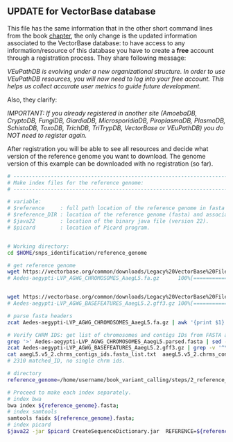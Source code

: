 
## UPDATE for VectorBase database

This file has the same information that in the other short command lines from the book [chapter](https://github.com/naborlozada/BookChapter_SNP_identification_tutorial/blob/main/steps_scripts/2-Reference_genome_index_files.sh), 
the only change is the updated information associated to the VectorBase database: to have access to any information/resource of this database you have to create a **free** account through a registration process. 
They share following message:

*VEuPathDB is evolving under a new organizational structure. In order to use VEuPathDB resources, you will now need to log into your free account. This helps us collect accurate user metrics to guide future development.*

Also, they clarify:

*IMPORTANT: If you already registered in another site
(AmoebaDB, CryptoDB, FungiDB, GiardiaDB, MicrosporidiaDB, PiroplasmaDB, PlasmoDB, SchistoDB, ToxoDB, TrichDB, TriTrypDB, VectorBase or VEuPathDB)
you do NOT need to register again.*

After registration you will be able to see all resources and decide what version of the reference genome you want to download. The genome version of this example can be downloaded with no registration (so far). 

```bash 
# ------------------------------------------------------------------------------------------
# Make index files for the reference genome:
# ------------------------------------------------------------------------------------------

# variable:
# $reference     : full path location of the reference genome in fasta format. 
# $reference_DIR : location of the reference genome (fasta) and associated index files.
# $java22        : location of the binary java file (version 22).
# $picard        : location of Picard program.  


# Working directory:
cd $HOME/snps_identification/reference_genome

# get reference genome
wget https://vectorbase.org/common/downloads/Legacy%20VectorBase%20Files/Aedes-aegypti/Aedes-aegypti-LVP_AGWG_CHROMOSOMES_AaegL5.fa.gz
# Aedes-aegypti-LVP_AGWG_CHROMOSOMES_AaegL5.fa.gz      100%[=====================================================================================================================>] 389,25M  25,5MB/s    in 32s     


wget https://vectorbase.org/common/downloads/Legacy%20VectorBase%20Files/Aedes-aegypti/Aedes-aegypti-LVP_AGWG_BASEFEATURES_AaegL5.2.gff3.gz
# Aedes-aegypti-LVP_AGWG_BASEFEATURES_AaegL5.2.gff3.gz 100%[=====================================================================================================================>]   5,12M  2,98MB/s    in 1,7s    

# parse fasta headers
zcat Aedes-aegypti-LVP_AGWG_CHROMOSOMES_AaegL5.fa.gz | awk '{print $1}' > Aedes-aegypti-LVP_AGWG_CHROMOSOMES_AaegL5.parsed.fasta

# Verify CHRM IDS: get list of chromosomes and contigs IDs from FASTA and GFF files to compare IDs in both files: 
grep '>' Aedes-aegypti-LVP_AGWG_CHROMOSOMES_AaegL5.parsed.fasta | sed -E 's/^>//' > aaegL5.v5_2.chrms_contigs_ids.fasta_list.txt
zcat Aedes-aegypti-LVP_AGWG_BASEFEATURES_AaegL5.2.gff3.gz | grep -v '^\#' | awk '{print $1}' | sort -u > aaegL5.v5_2.chrms_contigs_ids.gff_list.txt
cat aaegL5.v5_2.chrms_contigs_ids.fasta_list.txt  aaegL5.v5_2.chrms_contigs_ids.gff_list.txt | sort | uniq -c | sort -n | awk '{if($1==1){print "single_ID\t"$0} else {print "matched_ID\t"$0} }' | cut -f 1| sort | uniq -c | sort -n
# 2310 matched_ID, no single chrm ids.

# directory
reference_genome=/home/username/book_variant_calling/steps/2_reference_genome/Aedes-aegypti-LVP_AGWG_CHROMOSOMES_AaegL5.parsed.fasta

# Proceed to make each index separately.
# index bwa
bwa index ${reference_genome}.fasta;
# index samtools
samtools faidx ${reference_genome}.fasta;
# index picard
$java22 -jar $picard CreateSequenceDictionary.jar  REFERENCE=${reference_genome}.fasta  OUTPUT=${reference_genome}.dict;

